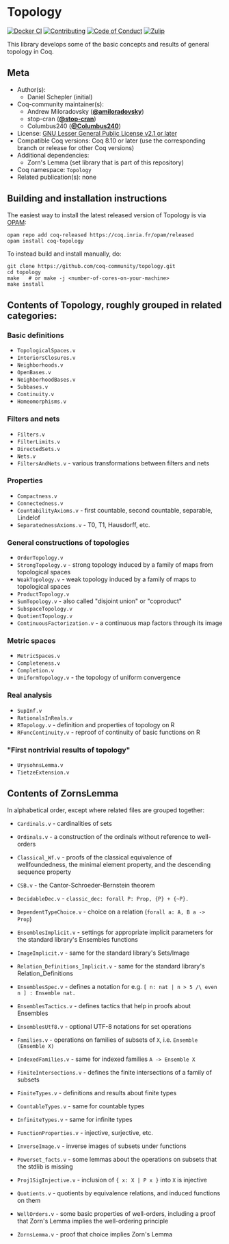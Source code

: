 <!---
This file was generated from `meta.yml`, please do not edit manually.
Follow the instructions on https://github.com/coq-community/templates to regenerate.
--->
# Topology

[![Docker CI][docker-action-shield]][docker-action-link]
[![Contributing][contributing-shield]][contributing-link]
[![Code of Conduct][conduct-shield]][conduct-link]
[![Zulip][zulip-shield]][zulip-link]

[docker-action-shield]: https://github.com/coq-community/topology/workflows/Docker%20CI/badge.svg?branch=master
[docker-action-link]: https://github.com/coq-community/topology/actions?query=workflow:"Docker%20CI"

[contributing-shield]: https://img.shields.io/badge/contributions-welcome-%23f7931e.svg
[contributing-link]: https://github.com/coq-community/manifesto/blob/master/CONTRIBUTING.md

[conduct-shield]: https://img.shields.io/badge/%E2%9D%A4-code%20of%20conduct-%23f15a24.svg
[conduct-link]: https://github.com/coq-community/manifesto/blob/master/CODE_OF_CONDUCT.md

[zulip-shield]: https://img.shields.io/badge/chat-on%20zulip-%23c1272d.svg
[zulip-link]: https://coq.zulipchat.com/#narrow/stream/237663-coq-community-devs.20.26.20users



This library develops some of the basic concepts
and results of general topology in Coq.


## Meta

- Author(s):
  - Daniel Schepler (initial)
- Coq-community maintainer(s):
  - Andrew Miloradovsky ([**@amiloradovsky**](https://github.com/amiloradovsky))
  - stop-cran ([**@stop-cran**](https://github.com/stop-cran))
  - Columbus240 ([**@Columbus240**](https://github.com/Columbus240))
- License: [GNU Lesser General Public License v2.1 or later](LICENSE)
- Compatible Coq versions: Coq 8.10 or later (use the corresponding branch or release for other Coq versions)
- Additional dependencies:
  - Zorn's Lemma (set library that is part of this repository)
- Coq namespace: `Topology`
- Related publication(s): none

## Building and installation instructions

The easiest way to install the latest released version of Topology
is via [OPAM](https://opam.ocaml.org/doc/Install.html):

```shell
opam repo add coq-released https://coq.inria.fr/opam/released
opam install coq-topology
```

To instead build and install manually, do:

``` shell
git clone https://github.com/coq-community/topology.git
cd topology
make   # or make -j <number-of-cores-on-your-machine> 
make install
```


## Contents of Topology, roughly grouped in related categories:

### Basic definitions

- `TopologicalSpaces.v`
- `InteriorsClosures.v`
- `Neighborhoods.v`
- `OpenBases.v`
- `NeighborhoodBases.v`
- `Subbases.v`
- `Continuity.v`
- `Homeomorphisms.v`

### Filters and nets

- `Filters.v`
- `FilterLimits.v`
- `DirectedSets.v`
- `Nets.v`
- `FiltersAndNets.v` - various transformations between filters and nets

### Properties

- `Compactness.v`
- `Connectedness.v`
- `CountabilityAxioms.v` - first countable, second countable, separable, Lindelof
- `SeparatednessAxioms.v` - T0, T1, Hausdorff, etc.

### General constructions of topologies

- `OrderTopology.v`
- `StrongTopology.v` - strong topology induced by a family of maps from
topological spaces
- `WeakTopology.v` - weak topology induced by a family of maps to
topological spaces
- `ProductTopology.v`
- `SumTopology.v` - also called "disjoint union" or "coproduct"
- `SubspaceTopology.v`
- `QuotientTopology.v`
- `ContinuousFactorization.v` - a continuous map factors through its image

### Metric spaces

- `MetricSpaces.v`
- `Completeness.v`
- `Completion.v`
- `UniformTopology.v` - the topology of uniform convergence

### Real analysis

- `SupInf.v`
- `RationalsInReals.v`
- `RTopology.v` - definition and properties of topology on R
- `RFuncContinuity.v` - reproof of continuity of basic functions on R

### "First nontrivial results of topology"

- `UrysohnsLemma.v`
- `TietzeExtension.v`

## Contents of ZornsLemma

In alphabetical order, except where related files are grouped together:

- `Cardinals.v` - cardinalities of sets
- `Ordinals.v` - a construction of the ordinals without reference to well-orders

- `Classical_Wf.v` - proofs of the classical equivalence of wellfoundedness, the minimal element property, and the descending sequence property

- `CSB.v` - the Cantor-Schroeder-Bernstein theorem

- `DecidableDec.v` - `classic_dec: forall P: Prop, {P} + {~P}.`

- `DependentTypeChoice.v` - choice on a relation (`forall a: A, B a -> Prop`)

- `EnsemblesImplicit.v` - settings for appropriate implicit parameters for the standard library's Ensembles functions
- `ImageImplicit.v` - same for the standard library's Sets/Image
- `Relation_Definitions_Implicit.v` - same for the standard library's Relation_Definitions

- `EnsemblesSpec.v` - defines a notation for e.g. `[ n: nat | n > 5 /\ even n ] : Ensemble nat.`

- `EnsemblesTactics.v` - defines tactics that help in proofs about Ensembles

- `EnsemblesUtf8.v` - optional UTF-8 notations for set operations

- `Families.v` - operations on families of subsets of `X`, i.e. `Ensemble (Ensemble X)`
- `IndexedFamilies.v` - same for indexed families `A -> Ensemble X`

- `FiniteIntersections.v` - defines the finite intersections of a family of subsets

- `FiniteTypes.v` - definitions and results about finite types
- `CountableTypes.v` - same for countable types
- `InfiniteTypes.v` - same for infinite types

- `FunctionProperties.v` - injective, surjective, etc.

- `InverseImage.v` - inverse images of subsets under functions

- `Powerset_facts.v` - some lemmas about the operations on subsets that the stdlib is missing

- `Proj1SigInjective.v` - inclusion of `{ x: X | P x }` into `X` is injective

- `Quotients.v` - quotients by equivalence relations, and induced functions on them

- `WellOrders.v` - some basic properties of well-orders, including a proof that Zorn's Lemma implies the well-ordering principle

- `ZornsLemma.v` - proof that choice implies Zorn's Lemma
